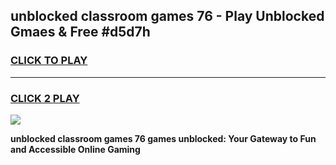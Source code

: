 
## unblocked classroom games 76 - Play Unblocked Gmaes & Free #d5d7h
<h3>
<a href="https://news.freeplayer.one?title=unblocked_classroom_games_76&ref=03M">CLICK TO PLAY</a></h3>
<hr>

<h3>
<a href="https://news.freeplayer.one?title=unblocked_classroom_games_76&ref=03M">CLICK 2 PLAY</a>
  
</h3>

<a href="https://news.freeplayer.one?title=unblocked_classroom_games_76&ref=03M"><img src="https://clearcache.store/games.png"></a>


**unblocked classroom games 76 games unblocked: Your Gateway to Fun and Accessible Online Gaming**
